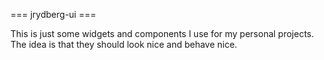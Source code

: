 === jrydberg-ui ===

This is just some widgets and components I use for my personal projects.
The idea is that they should look nice and behave nice.

